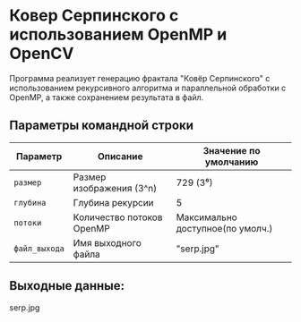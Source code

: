 # Ковер Серпинского с использованием OpenMP и OpenCV
Программа реализует генерацию фрактала "Ковёр Серпинского" с использованием рекурсивного алгоритма и параллельной обработки с OpenMP, а также сохранением результата в файл.
## Параметры командной строки

| Параметр    | Описание                          | Значение по умолчанию       |
|-------------|-----------------------------------|-----------------------------|
| `размер`    | Размер изображения (3^n)          | 729 (3⁶)                    |
| `глубина`   | Глубина рекурсии                  | 5                           |
| `потоки`    | Количество потоков OpenMP         | Максимально доступное(по умолч.) |
| `файл_выхода`| Имя выходного файла              | "serp.jpg"     |

## Выходные данные:
serp.jpg 
